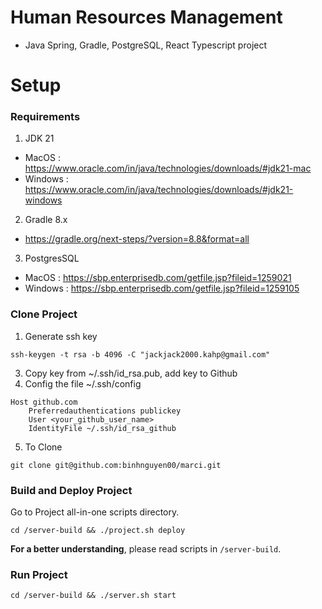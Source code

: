 # Human Resources Management
- Java Spring, Gradle, PostgreSQL, React Typescript project 
# Setup
### Requirements
1. JDK 21
- MacOS    : https://www.oracle.com/in/java/technologies/downloads/#jdk21-mac
- Windows  : https://www.oracle.com/in/java/technologies/downloads/#jdk21-windows
2. Gradle 8.x
- https://gradle.org/next-steps/?version=8.8&format=all
3. PostgresSQL
- MacOS    : https://sbp.enterprisedb.com/getfile.jsp?fileid=1259021
- Windows  : https://sbp.enterprisedb.com/getfile.jsp?fileid=1259105
### Clone Project
1. Generate ssh key
```
ssh-keygen -t rsa -b 4096 -C "jackjack2000.kahp@gmail.com"
```
3. Copy key from ~/.ssh/id_rsa.pub, add key to Github
4. Config the file ~/.ssh/config
```plaintext
Host github.com
    Preferredauthentications publickey
    User <your_github_user_name>
    IdentityFile ~/.ssh/id_rsa_github
```
5. To Clone
```
git clone git@github.com:binhnguyen00/marci.git
```
### Build and Deploy Project
Go to Project all-in-one scripts directory.
```plaintext
cd /server-build && ./project.sh deploy
```
**For a better understanding**, please read scripts in ```/server-build```.
### Run Project
```plaintext
cd /server-build && ./server.sh start
```
